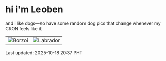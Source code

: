 # hi i'm Leoben

and i like dogs—so have some random dog pics that change whenever my CRON feels like it

|  |  |
|--------|----------|
| ![Borzoi](https://random-dog-vercel.vercel.app/api/random-borzoi?v=1760791060) | ![Labrador](https://random-dog-vercel.vercel.app/api/random-labrador?v=1760791060) |

Last updated: 2025-10-18 20:37 PHT
